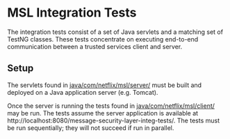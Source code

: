 # MSL Integration Tests

The integration tests consist of a set of Java servlets and a matching set of TestNG classes. These tests concentrate on executing end-to-end communication between a trusted services client and server.

## Setup

The servlets found in [java/com/netflix/msl/server/](java/com/netflix/msl/server/) must be built and deployed on a Java application server (e.g. Tomcat).

Once the server is running the tests found in [java/com/netflix/msl/client/](java/com/netflix/msl/client/) may be run. The tests assume the server application is available at http://localhost:8080/message-security-layer-integ-tests/. The tests must be run sequentially; they will not succeed if run in parallel.